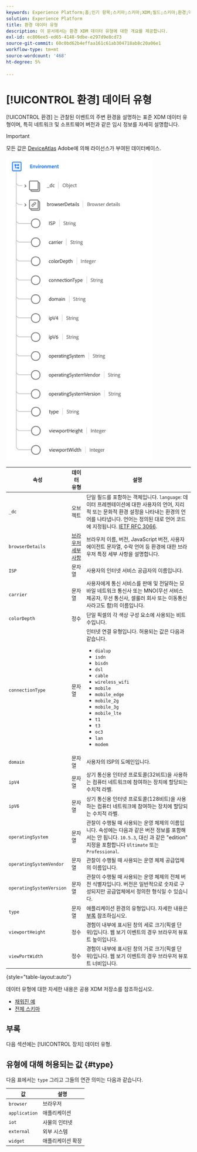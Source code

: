 ```yaml
---
keywords: Experience Platform;홈;인기 항목;스키마;스키마;XDM;필드;스키마;환경;데이터 유형;데이터 유형;데이터 유형;
solution: Experience Platform
title: 환경 데이터 유형
description: 이 문서에서는 환경 XDM 데이터 유형에 대한 개요를 제공합니다.
exl-id: ec806ee5-ed65-4148-9dbe-e297d9e8cd73
source-git-commit: 60c0bd62b4effaa161c61ab304718ab8c20a06e1
workflow-type: tm+mt
source-wordcount: '468'
ht-degree: 5%

---
```


# [!UICONTROL 환경] 데이터 유형

[!UICONTROL 환경] 는 관찰된 이벤트의 주변 환경을 설명하는 표준 XDM 데이터 유형이며, 특히 네트워크 및 소프트웨어 버전과 같은 임시 정보를 자세히 설명합니다.

>[!IMPORTANT]
>
>모든 값은 [DeviceAtlas](https://deviceatlas.com) Adobe에 의해 라이선스가 부여된 데이터베이스.

<img src="../images/data-types/environment.png" width="400" /><br />

| 속성 | 데이터 유형 | 설명 |
| --- | --- | --- |
| `_dc` | 오브젝트 | 단일 필드를 포함하는 객체입니다. `language`: 데이터 프레젠테이션에 대한 사용자의 언어, 지리적 또는 문화적 환경 설정을 나타내는 환경의 언어를 나타냅니다. 언어는 정의된 대로 언어 코드에 지정됩니다. [IETF RFC 3066](https://www.ietf.org/rfc/rfc3066.txt). |
| `browserDetails` | [브라우저 세부 사항](./browser-details.md) | 브라우저 이름, 버전, JavaScript 버전, 사용자 에이전트 문자열, 수락 언어 등 환경에 대한 브라우저 특정 세부 사항을 설명합니다. |
| `ISP` | 문자열 | 사용자의 인터넷 서비스 공급자의 이름입니다. |
| `carrier` | 문자열 | 사용자에게 통신 서비스를 판매 및 전달하는 모바일 네트워크 통신사 또는 MNO(무선 서비스 제공자, 무선 통신사, 셀룰러 회사 또는 이동통신사라고도 함)의 이름입니다. |
| `colorDepth` | 정수 | 단일 픽셀의 각 색상 구성 요소에 사용되는 비트 수입니다. |
| `connectionType` | 문자열 | 인터넷 연결 유형입니다. 허용되는 값은 다음과 같습니다. <ul><li>`dialup`</li><li>`isdn`</li><li>`bisdn`</li><li>`dsl`</li><li>`cable`</li><li>`wireless_wifi`</li><li>`mobile`</li><li>`mobile_edge`</li><li>`mobile_2g`</li><li>`mobile_3g`</li><li>`mobile_lte`</li><li>`t1`</li><li>`t3`</li><li>`oc3`</li><li>`lan`</li><li>`modem`</li></ul> |
| `domain` | 문자열 | 사용자의 ISP의 도메인입니다. |
| `ipV4` | 문자열 | 상기 통신용 인터넷 프로토콜(32비트)을 사용하는 컴퓨터 네트워크에 참여하는 장치에 할당되는 수치적 라벨. |
| `ipV6` | 문자열 | 상기 통신용 인터넷 프로토콜(128비트)을 사용하는 컴퓨터 네트워크에 참여하는 장치에 할당되는 수치적 라벨. |
| `operatingSystem` | 문자열 | 관찰이 수행될 때 사용되는 운영 체제의 이름입니다. 속성에는 다음과 같은 버전 정보를 포함해서는 안 됩니다. `10.5.3`, 대신 과 같은 &quot;edition&quot; 지정을 포함합니다 `Ultimate` 또는 `Professional`. |
| `operatingSystemVendor` | 문자열 | 관찰이 수행될 때 사용되는 운영 체제 공급업체의 이름입니다. |
| `operatingSystemVersion` | 문자열 | 관찰이 수행될 때 사용되는 운영 체제의 전체 버전 식별자입니다. 버전은 일반적으로 숫자로 구성되지만 공급업체에서 정의한 형식일 수 있습니다. |
| `type` | 문자열 | 애플리케이션 환경의 유형입니다. 자세한 내용은 [부록](#type) 참조하십시오. |
| `viewportHeight` | 정수 | 경험이 내부에 표시된 창의 세로 크기(픽셀 단위)입니다. 웹 보기 이벤트의 경우 브라우저 뷰포트 높이입니다. |
| `viewPortWidth` | 정수 | 경험이 내부에 표시된 창의 가로 크기(픽셀 단위)입니다. 웹 보기 이벤트의 경우 브라우저 뷰포트 너비입니다. |

{style=&quot;table-layout:auto&quot;}

데이터 유형에 대한 자세한 내용은 공용 XDM 저장소를 참조하십시오.

* [채워진 예](https://github.com/adobe/xdm/blob/master/components/datatypes/environment.example.1.json)
* [전체 스키마](https://github.com/adobe/xdm/blob/master/components/datatypes/environment.schema.json)

## 부록

다음 섹션에는 [!UICONTROL 장치] 데이터 유형.

## 유형에 대해 허용되는 값 {#type}

다음 표에서는 `type` 그리고 그들의 연관 의미는 다음과 같습니다.

| 값 | 설명 |
| --- | --- |
| `browser` | 브라우저 |
| `application` | 애플리케이션 |
| `iot` | 사물의 인터넷 |
| `external` | 외부 시스템 |
| `widget` | 애플리케이션 확장 |
